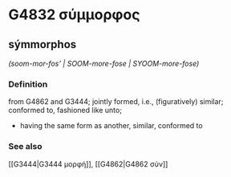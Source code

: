 # G4832 σύμμορφος

## sýmmorphos

_(soom-mor-fos' | SOOM-more-fose | SYOOM-more-fose)_

### Definition

from G4862 and G3444; jointly formed, i.e., (figuratively) similar; conformed to, fashioned like unto; 

- having the same form as another, similar, conformed to

### See also

[[G3444|G3444 μορφή]], [[G4862|G4862 σύν]]

